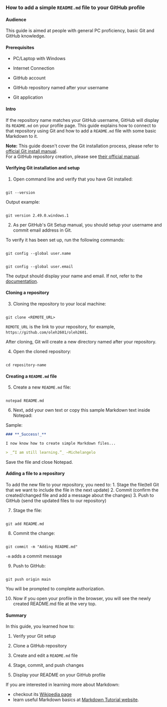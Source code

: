 ### How to add a simple `README.md` file to your GitHub profile

  
#### Audience

This guide is aimed at people with general PC proficiency, basic Git and GitHub knowledge.

  

#### Prerequisites

* PC/Laptop with Windows

* Internet Connection

* GitHub account

* GitHub repository named after your username

* Git application

  

#### Intro

If the repository name matches your GitHub username, GitHub will display its `README.md` on your profile page. 
This guide explains how to connect to that repository using Git and how to add a `README.md` file with some basic Markdown to it.  

**Note:** This guide doesn't cover the Git installation process, please refer to [official Git install manual](https://git-scm.com/book/en/v2/Getting-Started-Installing-Git).   
For a GitHub repository creation, please see [their official manual](https://docs.github.com/en/repositories/creating-and-managing-repositories/creating-a-new-repository).

  

#### Verifying Git installation and setup

1. Open command line and verify that you have Git installed:

```console

git --version

```

Output example:

```console

git version 2.49.0.windows.1

```

2. As per GitHub's Git Setup manual, you should setup your username and commit email address in Git.

To verify it has been set up, run the following commands:

```console

git config --global user.name

```

```console

git config --global user.email

```

The output should display your name and email. If not, refer to the [documentation](https://docs.github.com/en/get-started/git-basics/set-up-git).

  

#### Cloning a repository

3. Cloning the repository to your local machine:

```console

git clone <REMOTE_URL>

```

`REMOTE_URL` is the link to your repository, for example, `https://github.com/oleh2601/oleh2601`.

After cloning, Git will create a new directory named after your repository.

4. Open the cloned repository:

```console

cd repository-name

```

#### Creating a `README.md` file

5. Create a new `README.md` file:

```console

notepad README.md

```

6. Next, add your own text or copy this sample Markdown text inside Notepad:

Sample:

```Markdown
### **_Success!_**

I now know how to create simple Markdown files...

> _“I am still learning.”_ —Michelangelo

```

Save the file and close Notepad.

#### Adding a file to a repository

To add the new file to your repository, you need to:
	1. Stage the file(tell Git that we want to include the file in the next update)
	2. Commit (confirm the created/changed file and add a message about the changes)
	3. Push to GitHub (send the updated files to our repository)

7. Stage the file:

```console

git add README.md

```

8. Commit the change:

```console

git commit -m "Adding README.md"

```

`-m` adds a commit message

9. Push to GitHub:

```console

git push origin main

```

You will be prompted to complete authorization.

10. Now if you open your profile in the browser, you will see the newly created README.md file at the very top.

  

#### Summary

  

In this guide, you learned how to:

1. Verify your Git setup
    
2. Clone a GitHub repository
    
3. Create and edit a `README.md` file
    
4. Stage, commit, and push changes
    
5. Display your README on your GitHub profile


If you are interested in learning more about Markdown:
*  checkout its [Wikipedia page](https://en.wikipedia.org/wiki/Markdown)
* learn useful Markdown basics at [Markdown Tutorial website](https://www.markdowntutorial.com/).